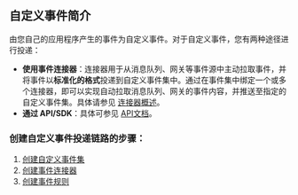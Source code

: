 
##  自定义事件简介
由您自己的应用程序产生的事件为自定义事件。对于自定义事件，您有两种途径进行投递：
- **使用事件连接器**：连接器用于从消息队列、网关等事件源中主动拉取事件，并将事件以**标准化的格式**投递到自定义事件集中。通过在事件集中绑定一个或多个连接器，即可以实现自动拉取消息队列、网关的事件内容，并推送至指定的自定义事件集。具体请参见 [连接器概述](https://cloud.tencent.com/document/product/1359/56087)。
- **通过 API/SDK**：具体可参见 [API文档](https://cloud.tencent.com/document/product/1359/67712)。

### 创建自定义事件投递链路的步骤：
1. [创建自定义事件集](https://cloud.tencent.com/document/product/1359/56080)
2. [创建事件连接器](https://cloud.tencent.com/document/product/1359/56087)
3. [创建事件规则](https://cloud.tencent.com/document/product/1359/56085)